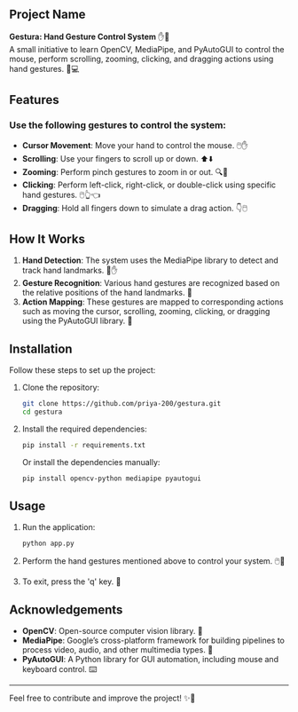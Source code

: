 ## Project Name

**Gestura: Hand Gesture Control System** ✋🤖  
A small initiative to learn OpenCV, MediaPipe, and PyAutoGUI to control the mouse, perform scrolling, zooming, clicking, and dragging actions using hand gestures. 🤳💻

## Features

### Use the following gestures to control the system:

- **Cursor Movement**: Move your hand to control the mouse. 🖱️✋
- **Scrolling**: Use your fingers to scroll up or down. ⬆️⬇️
- **Zooming**: Perform pinch gestures to zoom in or out. 🔍👐
- **Clicking**: Perform left-click, right-click, or double-click using specific hand gestures. 🖱️👆👈
- **Dragging**: Hold all fingers down to simulate a drag action. 👇🖱️

## How It Works

1. **Hand Detection**: The system uses the MediaPipe library to detect and track hand landmarks. 👀✋
2. **Gesture Recognition**: Various hand gestures are recognized based on the relative positions of the hand landmarks. 🤲
3. **Action Mapping**: These gestures are mapped to corresponding actions such as moving the cursor, scrolling, zooming, clicking, or dragging using the PyAutoGUI library. 🔄

## Installation

Follow these steps to set up the project:

1. Clone the repository:

    ```bash
    git clone https://github.com/priya-200/gestura.git
    cd gestura
    ```

2. Install the required dependencies:

    ```bash
    pip install -r requirements.txt
    ```

    Or install the dependencies manually:

    ```bash
    pip install opencv-python mediapipe pyautogui
    ```

## Usage

1. Run the application:

    ```bash
    python app.py
    ```

2. Perform the hand gestures mentioned above to control your system. 🖱️🤳
3. To exit, press the 'q' key. 🚪

## Acknowledgements

- **OpenCV**: Open-source computer vision library. 📸
- **MediaPipe**: Google’s cross-platform framework for building pipelines to process video, audio, and other multimedia types. 🎥
- **PyAutoGUI**: A Python library for GUI automation, including mouse and keyboard control. ⌨️

---

Feel free to contribute and improve the project! ✨🚀
